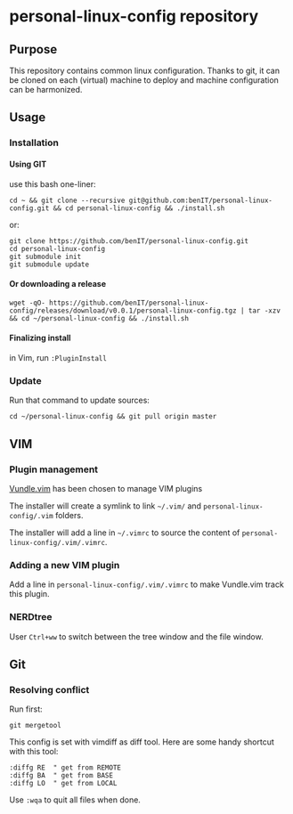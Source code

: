 # personal-linux-config repository

## Purpose

This repository contains common linux configuration. 
Thanks to git, it can be cloned on each (virtual) machine to deploy and machine configuration can be harmonized. 

## Usage

### Installation 

#### Using GIT

use this bash one-liner:
     
    cd ~ && git clone --recursive git@github.com:benIT/personal-linux-config.git && cd personal-linux-config && ./install.sh

or:

    git clone https://github.com/benIT/personal-linux-config.git
    cd personal-linux-config
    git submodule init
    git submodule update 

#### Or downloading a release

    wget -qO- https://github.com/benIT/personal-linux-config/releases/download/v0.0.1/personal-linux-config.tgz | tar -xzv && cd ~/personal-linux-config && ./install.sh

#### Finalizing install

in Vim, run `:PluginInstall`

### Update 

Run that command to update sources:

    cd ~/personal-linux-config && git pull origin master

## VIM

### Plugin management

[Vundle.vim](https://github.com/VundleVim/Vundle.vim) has been chosen to manage VIM plugins

The installer will create a symlink to link `~/.vim/` and `personal-linux-config/.vim` folders.

The installer will add a line in `~/.vimrc` to source the content of `personal-linux-config/.vim/.vimrc`.

### Adding a new VIM plugin

Add a line in `personal-linux-config/.vim/.vimrc` to make Vundle.vim track this plugin.


### NERDtree

User `Ctrl+ww` to switch between the tree window and the file window.

## Git

### Resolving conflict

Run first:

	git mergetool


This config is set with vimdiff as diff tool. Here are some handy shortcut with this tool: 

	:diffg RE  " get from REMOTE
	:diffg BA  " get from BASE
	:diffg LO  " get from LOCAL


Use `:wqa` to quit all files when done.

